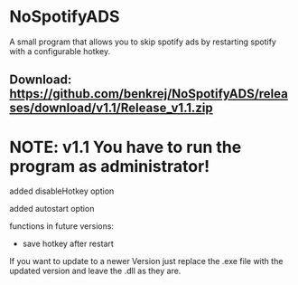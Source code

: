 # NoSpotifyADS
A small program that allows you to skip spotify ads by restarting spotify with a configurable hotkey.

Download: https://github.com/benkrej/NoSpotifyADS/releases/download/v1.1/Release_v1.1.zip
----

# NOTE: v1.1 You have to run the program as administrator!

added disableHotkey option

added autostart option



functions in future versions:

- save hotkey after restart 

If you want to update to a newer Version just replace the .exe file with the updated version and leave the .dll as they are.
